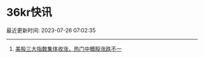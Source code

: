 # 36kr快讯

最近更新时间: 2023-07-26 07:02:35

--- 
1. [美股三大指数集体收涨，热门中概股涨跌不一](https://www.36kr.com/newsflashes/2360182040559108) 
